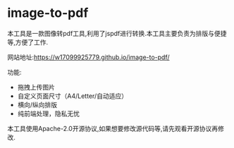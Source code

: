 # image-to-pdf
本工具是一款图像转pdf工具,利用了jspdf进行转换.本工具主要负责为排版与便捷等,方便了工作.

网站地址:https://w17099925779.github.io/image-to-pdf/

功能:
  - 拖拽上传图片
  - 自定义页面尺寸（A4/Letter/自动适应）
  - 横向/纵向排版
  - 纯前端处理，隐私无忧

本工具使用Apache-2.0开源协议,如果想要修改源代码等,请先观看开源协议再修改.

